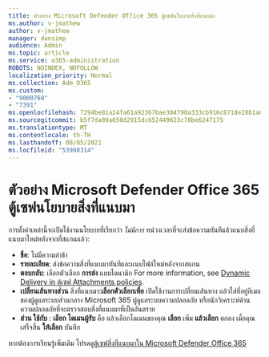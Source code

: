 ```yaml
---
title: ตัวอย่าง Microsoft Defender Office 365 ตู้เซฟนโยบายสิ่งที่แนบมา
ms.author: v-jmathew
author: v-jmathew
manager: dansimp
audience: Admin
ms.topic: article
ms.service: o365-administration
ROBOTS: NOINDEX, NOFOLLOW
localization_priority: Normal
ms.collection: Adm_O365
ms.custom:
- "9000760"
- "7391"
ms.openlocfilehash: 7294be81a24fa61a92367bae304798a333cb916c8718e28b1a87314c15ef6c8c
ms.sourcegitcommit: b5f7da89a650d2915dc652449623c78be6247175
ms.translationtype: MT
ms.contentlocale: th-TH
ms.lasthandoff: 08/05/2021
ms.locfileid: "53988314"
---
```

# <a name="example-microsoft-defender-for-office-365-safe-attachment-policy"></a>ตัวอย่าง Microsoft Defender Office 365 ตู้เซฟนโยบายสิ่งที่แนบมา

การตั้งค่าเหล่านี้จะเปิดใช้งานนโยบายที่เรียกว่า *ไม่มีการ* หน่วงเวลาที่จะส่งข้อความทันทีแล้วแนบสิ่งที่แนบมาใหม่หลังจากที่สแกนแล้ว:

- **ชื่อ**: ไม่มีความล่าช้า
- **รายละเอียด**: ส่งข้อความสิ่งที่แนบมาทันทีและแนบไฟล์ใหม่หลังจากสแกน
- **ตอบกลับ**: เลือกตัวเลือก **การส่ง** แบบไดนามิก For more information, see [Dynamic Delivery in ตู้เซฟ Attachments policies](https://go.microsoft.com/fwlink/?linkid=2092328).
- **เปลี่ยนเส้นทางส่วน** สิ่งที่แนบมา:**เลือกตัวเลือกเพื่อ** เปิดใช้งานการเปลี่ยนเส้นทาง แล้วใส่ที่อยู่อีเมลของผู้ดูแลระบบส่วนกลาง Microsoft 365 ผู้ดูแลระบบความปลอดภัย หรือนักวิเคราะห์ด้านความปลอดภัยที่จะตรวจสอบสิ่งที่แนบมาที่เป็นอันตราย
- **ส่วน ใช้กับ** : **เลือก โดเมนผู้รับ** คือ แล้วเลือกโดเมนของคุณ **เลือก** เพิ่ม **แล้วเลือก** ตกลง เมื่อคุณเสร็จสิ้น **ให้เลือก** บันทึก

หากต้องการเรียนรู้เพิ่มเติม โปรดดู[ตู้เซฟสิ่งที่แนบมาใน Microsoft Defender Office 365](https://go.microsoft.com/fwlink/?linkid=2092213)
